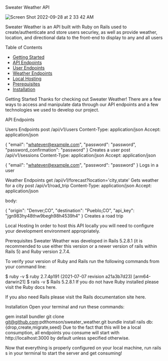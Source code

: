 Sweater Weather API

![Screen Shot 2022-09-28 at 2 33 42 AM](https://user-images.githubusercontent.com/90064385/192705236-6da1eccb-86a4-4640-beb4-92484d0de04e.png)

Sweater Weather is an API built with Ruby on Rails used to create/authenticate and store users securley, as well as provide weather, location, and directional data to the front-end to display to any and all users

Table of Contents
- [Getting Started](#getting_started)
- [API Endpoints](#api_endpoint)
- [User Endpoints](#user_endpoints)
- [Weather Endpoints](#weather_endpoints)
- [Local Hosting](#local_hosting)
- [Prerequisites](#Prerequisites)
- [Installation](#Installation)

Getting Started
Thanks for checking out Sweater Weather! There are a few ways to access and manipulate data through our API endpoints and a few technologies we used to develop our project.


API Endpoints

Users Endpoints
post /api/v1/users
Content-Type: application/json
Accept: application/json

{
  "email": "whatever@example.com",
  "password": "password",
  "password_confirmation": "password"
}
Creates a user
post /api/v1/sessions
Content-Type: application/json
Accept: application/json

{
 "email": "whatever@example.com",
 "password": "password"
}
Logs in a user

Weather Endpoints
get /api/v1/forecast?location='city,state'
Gets weather for a city
post /api/v1/road_trip
Content-Type: application/json
Accept: application/json

body:

{
  "origin": "Denver,CO",
  "destination": "Pueblo,CO",
  "api_key": "jgn983hy48thw9begh98h4539h4"
}
Creates a road trip

Local Hosting
In order to host this API locally you will need to configure your development environment appropriately.


Prerequisites
Sweater Weather was developed in Rails 5.2.8.1 (it is recommended to use either this version or a newer version of rails within Rails 5) and Ruby version 2.7.4.

To verify your version of Ruby and Rails run the following commands from your command line:

$ ruby -v
$ ruby 2.7.4p191 (2021-07-07 revision a21a3b7d23) [arm64-darwin21]
$ rails -v
$ Rails 5.2.8.1
If you do not have Ruby installed please visit the Ruby docs here.

If you also need Rails please visit the Rails documentation site here.


Installation
Open your terminal and run these commands:

gem install bundler
git clone git@github.com:pdthomson/sweater_weather.git
bundle install
rails db:{drop,create,migrate,seed}
Due to the fact that this will be a local consumption, all endpoints you consume will start with http://localhost:3000 by default unless specified otherwise.

Now that everything is properly configured on your local machine, run rails s in your terminal to start the server and get consuming!
